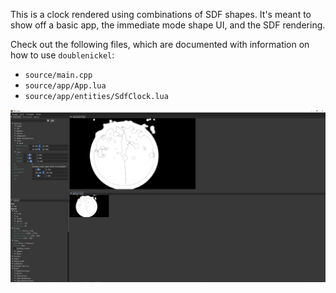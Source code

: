 This is a clock rendered using combinations of SDF shapes. It's meant to show off a basic app, the immediate mode shape UI, and the SDF rendering.

Check out the following files, which are documented with information on how to use `doublenickel`:
- `source/main.cpp`
- `source/app/App.lua`
- `source/app/entities/SdfClock.lua`

![yep](../doc/sdf_clock.png)